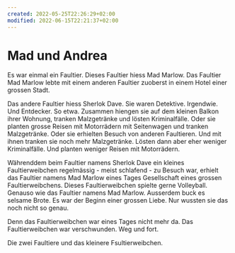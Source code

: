 ```yaml
---
created: 2022-05-25T22:26:29+02:00
modified: 2022-06-15T22:21:37+02:00
---
```


# Mad und Andrea

Es war einmal ein Faultier. Dieses Faultier hiess Mad Marlow. Das Faultier Mad Marlow lebte mit einem anderen Faultier zuoberst in einem Hotel einer grossen Stadt.

Das andere Faultier hiess Sherlok Dave.
Sie waren Detektive. Irgendwie. Und Entdecker. So etwa. Zusammen hiengen sie auf dem kleinen Balkon ihrer Wohnung, tranken Malzgetränke und lösten Kriminalfälle. Oder sie planten grosse Reisen mit Motorrädern mit Seitenwagen und tranken Malzgetränke. Oder sie erhielten Besuch von anderen Faultieren. Und mit ihnen tranken sie noch mehr Malzgetränke. Lösten dann aber eher weniger Kriminalfälle. Und planten weniger Reisen mit Motorrädern.

Währenddem beim Faultier namens Sherlok Dave ein kleines Faultierweibchen regelmässig - meist schlafend - zu Besuch war, erhielt das Faultier namens Mad Marlow eines Tages Gesellschaft eines grossen Faultierweibchens. Dieses Faultierweibchen spielte gerne Volleyball. Genauso wie das Faultier namens Mad Marlow. Ausserdem buck es selsame Brote. Es war der Beginn einer grossen Liebe. Nur wussten sie das noch nicht so genau.

Denn das Faultierweibchen war eines Tages nicht mehr da. Das Faultierweibchen war verschwunden. Weg und fort.

Die zwei Faultiere und das kleinere Fsultierweibchen.
